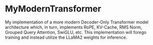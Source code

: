 # MyModernTransformer
My implementation of a more modern Decoder-Only Transformer model architecture which, in turn, implements RoPE, KV-Cache, RMS Norm, Grouped Query Attention, SwiGLU, etc. This implementation will forego training and instead utilize the LLaMA2 weights for inference. 
